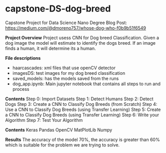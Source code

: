 # capstone-DS-dog-breed
Capstone Project for Data Science Nano Degree
Blog Post:
https://medium.com/@dmoreno757/whose-dog-who-f0b9b51f6549

**Project Overview**
Project usess CNN for Dog breed Classification. Given a dog image the model will estimate to identify the dogs breed. If an image finds a human, it will determine its a human.

**File descriptions**
- haarcascades: xml files that use openCV detector 
- imagesDS: test images for my dog breed classification
- saved_models: has the models saved from the runs
- dog_app.ipynb: Main jupyter notebook that contains all steps to run and process

**Contents**
Step 0: Import Datasets
Step 1: Detect Humans
Step 2: Detect Dogs
Step 3: Create a CNN to Classify Dog Breeds (from Scratch)
Step 4: Use a CNN to Classify Dog Breeds (using Transfer Learning)
Step 5: Create a CNN to Classify Dog Breeds (using Transfer Learning)
Step 6: Write your Algorithm
Step 7: Test Your Algorithm

**Contents**
Keras
Pandas
OpenCV
MatPlotLib
Numpy

**Results**
The accuracy of the model 70%, the accuracy is greater than 60% which is suitable for the problem we are trying to solve.
